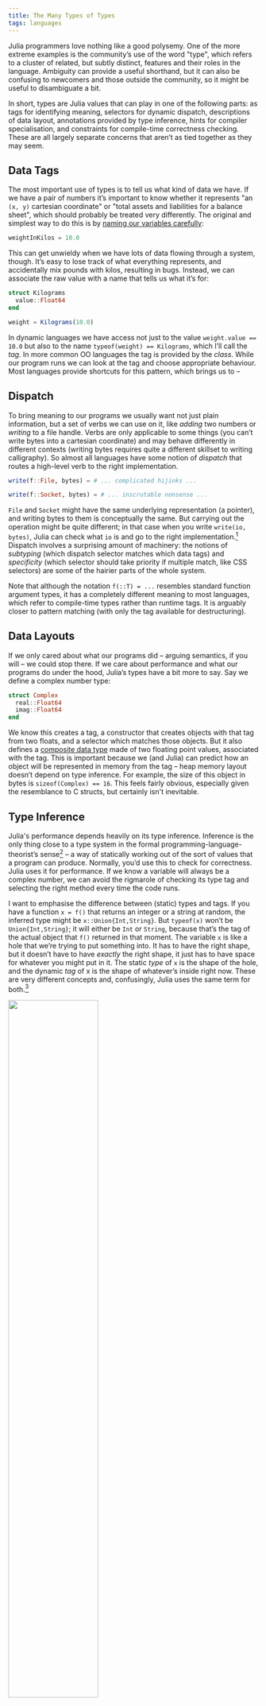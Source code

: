 ```yaml
---
title: The Many Types of Types
tags: languages
---
```


Julia programmers love nothing like a good polysemy. One of the more extreme examples is the community’s use of the word "type", which refers to a cluster of related, but subtly distinct, features and their roles in the language. Ambiguity can provide a useful shorthand, but it can also be confusing to newcomers and those outside the community, so it might be useful to disambiguate a bit.

In short, types are Julia values that can play in one of the following parts: as tags for identifying meaning, selectors for dynamic dispatch, descriptions of data layout, annotations provided by type inference, hints for compiler specialisation, and constraints for compile-time correctness checking. These are all largely separate concerns that aren’t as tied together as they may seem.


## Data Tags

The most important use of types is to tell us what kind of data we have. If we have a pair of numbers it’s important to know whether it represents "an `(x, y)` cartesian coordinate" or "total assets and liabilities for a balance sheet", which should probably be treated very differently. The original and simplest way to do this is by [naming our variables carefully](https://en.wikipedia.org/wiki/Hungarian_notation):

```julia
weightInKilos = 10.0
```

This can get unwieldy when we have lots of data flowing through a system, though. It’s easy to lose track of what everything represents, and accidentally mix pounds with kilos, resulting in bugs. Instead, we can associate the raw value with a name that tells us what it’s for:

```julia
struct Kilograms
  value::Float64
end

weight = Kilograms(10.0)
```

In dynamic languages we have access not just to the value `weight.value == 10.0` but also to the name `typeof(weight) == Kilograms`, which I’ll call the _tag_. In more common OO languages the tag is provided by the _class_. While our program runs we can look at the tag and choose appropriate behaviour. Most languages provide shortcuts for this pattern, which brings us to –


## Dispatch

To bring meaning to our programs we usually want not just plain information, but a set of verbs we can use on it, like _adding_ two numbers or _writing_ to a file handle. Verbs are only applicable to some things (you can’t write bytes into a cartesian coordinate) and may behave differently in different contexts (writing bytes requires quite a different skillset to writing calligraphy). So almost all languages have some notion of _dispatch_ that routes a high-level verb to the right implementation.

```julia
write(f::File, bytes) = # ... complicated hijinks ...

write(f::Socket, bytes) = # ... inscrutable nonsense ...
```

`File` and `Socket` might have the same underlying representation (a pointer), and writing bytes to them is conceptually the same. But carrying out the operation might be quite different; in that case when you write `write(io, bytes)`, Julia can check what `io` is and go to the right implementation.[^1] Dispatch involves a surprising amount of machinery: the notions of _subtyping_ (which dispatch selector matches which data tags) and _specificity_ (which selector should take priority if multiple match, like CSS selectors) are some of the hairier parts of the whole system.

Note that although the notation `f(::T) = ...` resembles standard function argument types, it has a completely different meaning to most languages, which refer to compile-time types rather than runtime tags. It is arguably closer to pattern matching (with only the tag available for destructuring).


## Data Layouts

If we only cared about what our programs did – arguing semantics, if you will – we could stop there. If we care about performance and what our programs do under the hood, Julia’s types have a bit more to say. Say we define a complex number type:

```julia
struct Complex
  real::Float64
  imag::Float64
end
```

We know this creates a tag, a constructor that creates objects with that tag from two floats, and a selector which matches those objects. But it also defines a [composite data type](https://en.wikipedia.org/wiki/Composite_data_type) made of two floating point values, associated with the tag. This is important because we (and Julia) can predict how an object will be represented in memory from the tag – heap memory layout doesn’t depend on type inference. For example, the size of this object in bytes is `sizeof(Complex) == 16`. This feels fairly obvious, especially given the resemblance to C structs, but certainly isn't inevitable.


## Type Inference

Julia's performance depends heavily on its type inference. Inference is the only thing close to a type system in the formal programming-language-theorist’s sense[^2] – a way of statically working out of the sort of values that a program can produce. Normally, you’d use this to check for correctness. Julia uses it for performance. If we know a variable will always be a complex number, we can avoid the rigmarole of checking its type tag and selecting the right method every time the code runs.

I want to emphasise the difference between (static) types and tags. If you have a function `x = f()` that returns an integer or a string at random, the inferred type might be `x::Union{Int,String}`. But `typeof(x)` won’t be `Union{Int,String}`; it will either be `Int` or `String`, because that’s the tag of the actual object that `f()` returned in that moment. The variable `x` is like a hole that we’re trying to put something into. It has to have the right shape, but it doesn’t have to have _exactly_ the right shape, it just has to have space for whatever you might put in it. The static _type_ of `x` is the shape of the hole, and the dynamic _tag_ of x is the shape of whatever’s inside right now. These are very different concepts and, confusingly, Julia uses the same term for both.[^4]

<div class="fill">
  <img src="{{site.url}}/assets/types.png" style="width: 60%" />
  <div class="caption">
    You can't fit a square peg in a round hole, but you can fit a square peg in a <code>round ∪ square</code> hole.
  </div>
</div>

It’s also worth pointing out that the `typeof(x)` function is nonsensical from the PLT / static typing point of view. A given object can fit into any number of holes; and the number `1` fits the types `Int64` (the set of all integers representable in a certain 64-bit format), or `{1}` (the set containing just the number `1`, and nothing else), or "1:100 ∪ _Heloderma suspectum_" (either a number from one to a hundred, or a spitting lizard).

To some extent, this reflects how we use the word in language. We might ask about "type", but to make the question meaningful we have to imply a set of possible answers. You’d ask "What type of animal is that?" or "What type of dog is that?", but you won’t get far by pointing at someone’s Dachshund and shouting "What type is this!?" Moreover, while we see "type of dog" as sort-of dynamic (a property of the thing itself), we also say things like "he’s not my type" which are sort-of static (a property of the hole you’re putting it into).


## Specialisation

Once we have type information, we can specialise, to avoid carrying around type tags and doing dispatch at runtime.

One thing I haven’t mentioned so far is type parameters, like `Complex{Int}`; these are key to telling Julia’s JIT what to specialise on and what work to leave to run time. Although they are superficially modelled on generics from static type systems, type parameters are really just fields that happen to get stored in the data tag. You can store an array size, for example, just as well in a normal field or in the tag, and semantically it gets carried around at runtime as usual. The difference is that Julia’s JIT will take it as a strong hint to specialise on that information: effectively assuming that it is constant, removing branches and dispatch that depend on it. In this way types (and particularly type parameters) have an important role in finessing Julia's compiler.

Note that Julia conflates properties we want to dispatch on with those we want to specialise on. This is a common design decision that turns out to work well in practice, but again, it's not inevitable.

## Checking

An honourable mention for the one thing Julia doesn’t do, which probably has the strongest association with the word "type" in programming languages: static checking for correctness. Despite gleaning a wealth of information through its compiler analysis, Julia goes out of its way to _avoid_ errors at compile time even if it can prove the code will throw up, in order to prevent compiler heuristics from affecting the behaviour of your code. This may become a role for Julia’s types in future.[^3]


## So, what is a "type"?

Having teased apart the role of types in Julia a little, here’s a little higher-level commentary.

In Julia we tend to describe objects like `Complex{Int}`, which are instances of `Type`, as types. But this is fraught. On their own, `Type`s are just objects like any other. We can use the same `Complex{Int}` object in a bunch of different type-like ways (as a tag, as a dispatch selector, as a result of type inference etc), and indeed in some non-type-like-ways (as a constructor function, or by printing it). But some "types" are only used as dispatch selectors (there is no `x` for which `typeof(x) == AbstractArray{T} where T<:Integer`) and some are only used as compile time annotations (there is no `x` for which `typeof(x) == Const(1)`). In fact, some of Julia’s static type assignments (like `Const`) are not even `Type`s! This definition of "type" is at best very Julia-specific, and doesn’t even cover its own use of types completely.

These issues are not unique to Julia. Every language I can think of tangles these ideas together in its own way. C’s `struct` primarily defines a fixed data layout, giving no dispatch options and creating no runtime-accessible objects. Java’s `class` gives no options for data layout; used as a type annotation, a class includes its sub-classes, allowing for dispatch and leaving it wide open what will be present at runtime. All C and Java's definitions have in common is that they define a compile-time name that can be used for type checking, which is the one thing Julia’s `struct` _doesn’t_ do.

Functional languages like ML and Haskell do dynamic dispatch very explicitly (by case-splitting of ADTs/enums) and sometimes have an entirely different mechanism for the static kind (modules or typeclasses). Ironically, the bolted-on TypeScript system is perhaps the cleanest one here: types used purely for compile-time checking with no impact on the runtime at all. If you want ADTs, [just create the tags explicitly](https://www.typescriptlang.org/docs/handbook/advanced-types.html#discriminated-unions), SICP-style. Then where do CSS selectors, which only influence dispatch (of styling rules), fall?

I’m not really answering the question. But it seems that we either put up with the ambiguity, or we define "type" in such a narrow way that it captures neither the intuitive understanding of type, nor much of the interesting parts of how programming languages represent different bits of data – something of a dilemma. Perhaps "type" is an inherently fuzzy concept, and when we want to talk precisely we have to pick something concrete out of the cluster of ideas that come with it.

Hopefully, when you hear the word "type", the ambiguity won’t pose too much of an issue. Just dispatch to the right meaning from the context.

[^1]:
     Incidentally, Julia distinguishes between polysemes (different methods of the same function) and homonyms (different functions with the same name). `reverse(::String)` and `reverse(::SelfDrivingCar)` should be different functions, because they represent different concepts, even though they happen to share a spelling. This is meant to make reading code easier – the _meaning_ of `f(x, y)` depends only on what `f` is, not on all the types of its arguments.

[^2]:
     The PLT view on this is very simple: type systems are compile-time theorem provers, and languages without such provers are unityped and therefore uninteresting. I have no issue with the PLT definition of "type" in itself, but am not convinced that it’s the only useful one, or that other ways of describing and organising information can be dismissed out of hand. Most languages mix compile- and run-time approaches to organisation in one system, so compile time alone gives an unhelpfully incomplete picture.

[^3]:
     The usual static/dynamic language distinction seems limited here. Does applying a sufficiently smart linter to Julia (or JavaScript, via TypeScript) suddenly make the _language_ static? Does over-using the `Object` type risk turning Java dynamic? Perhaps it’d be more correct to say a language _has_ a static checker, or is designed for static checking, than that it simply _is_ a statically typed language. Of course, languages can be easier or harder to effectively check, in the same way that it can be easier or harder to make them run fast.

[^4]:
    In theory, Julia's type inference is an implementation detail. In practice, users spend a lot of time looking at `@code_typed`, modify code to mollify inference, and depend on it doing its job in a predictable way for their code to continue working. Common terms in the community like "type stable" refer to this kind of type, rather than the tag kind.
